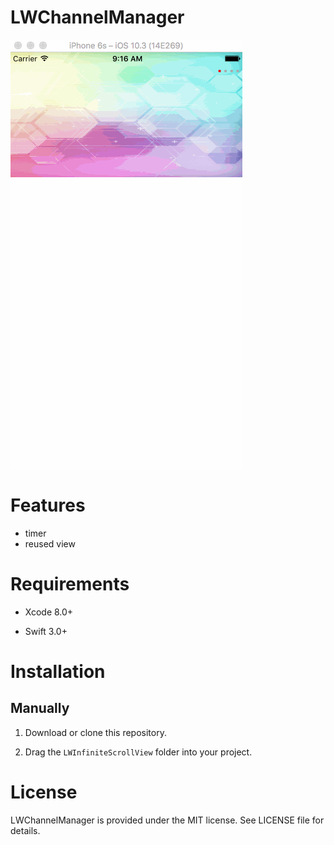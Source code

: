 # LWChannelManager

![图片](https://github.com/magic3584/LWInfiniteScrollView/raw/master/screenshot.gif)

# Features
* timer
* reused view

# Requirements
* Xcode 8.0+

* Swift 3.0+

# Installation

## Manually
1. Download or clone this repository.

2. Drag the ``LWInfiniteScrollView`` folder into your project.


# License
LWChannelManager is provided under the MIT license. See LICENSE file for details.

